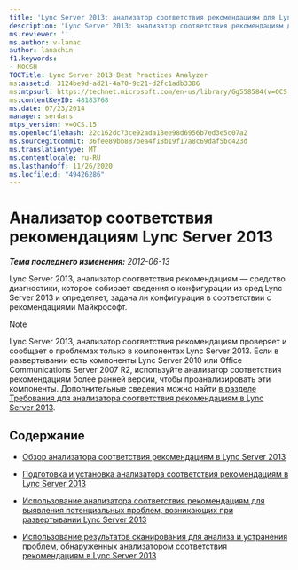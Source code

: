 ```yaml
---
title: 'Lync Server 2013: анализатор соответствия рекомендациям для Lync Server'
description: 'Lync Server 2013: анализатор соответствия рекомендациям для Lync Server.'
ms.reviewer: ''
ms.author: v-lanac
author: lanachin
f1.keywords:
- NOCSH
TOCTitle: Lync Server 2013 Best Practices Analyzer
ms:assetid: 3124be9d-ad21-4a70-9c21-d2fc1adb3386
ms:mtpsurl: https://technet.microsoft.com/en-us/library/Gg558584(v=OCS.15)
ms:contentKeyID: 48183768
ms.date: 07/23/2014
manager: serdars
mtps_version: v=OCS.15
ms.openlocfilehash: 22c162dc73ce92ada18ee98d6956b7ed3e5c07a2
ms.sourcegitcommit: 36fee89bb887bea4f18b19f17a8c69daf5bc423d
ms.translationtype: MT
ms.contentlocale: ru-RU
ms.lasthandoff: 11/26/2020
ms.locfileid: "49426286"
---
```

# <a name="lync-server-2013-best-practices-analyzer"></a>Анализатор соответствия рекомендациям Lync Server 2013

<div data-xmlns="http://www.w3.org/1999/xhtml">

<div class="topic" data-xmlns="http://www.w3.org/1999/xhtml" data-msxsl="urn:schemas-microsoft-com:xslt" data-cs="https://msdn.microsoft.com/">

<div data-asp="https://msdn2.microsoft.com/asp">



</div>

<div id="mainSection">

<div id="mainBody">

<span> </span>

_**Тема последнего изменения:** 2012-06-13_

Lync Server 2013, анализатор соответствия рекомендациям — средство диагностики, которое собирает сведения о конфигурации из сред Lync Server 2013 и определяет, задана ли конфигурация в соответствии с рекомендациями Майкрософт.

<div>


> [!NOTE]  
> Lync Server 2013, анализатор соответствия рекомендациям проверяет и сообщает о проблемах только в компонентах Lync Server 2013. Если в развертывании есть компоненты Lync Server 2010 или Office Communications Server 2007 R2, используйте анализатор соответствия рекомендациям более ранней версии, чтобы проанализировать эти компоненты. Дополнительные сведения можно найти <A href="lync-server-2013-requirements-for-running-best-practices-analyzer.md">в разделе Требования для анализатора соответствия рекомендациям в Lync Server 2013</A>.



</div>

<div>

## <a name="in-this-section"></a>Содержание

  - [Обзор анализатора соответствия рекомендациям в Lync Server 2013](lync-server-2013-overview-of-best-practices-analyzer.md)

  - [Подготовка и установка анализатора соответствия рекомендациям в Lync Server 2013](lync-server-2013-preparing-for-and-installing-best-practices-analyzer.md)

  - [Использование анализатора соответствия рекомендациям для выявления потенциальных проблем, возникающих при развертывании Lync Server 2013](lync-server-2013-using-best-practices-analyzer-to-identify-potential-issues-in-your-deployment.md)

  - [Использование результатов сканирования для анализа и устранения проблем, обнаруженных анализатором соответствия рекомендациям в Lync Server 2013](lync-server-2013-using-scan-results-to-analyze-and-resolve-issues-reported-by-best-practices-analyzer.md)

</div>

</div>

<span> </span>

</div>

</div>

</div>

